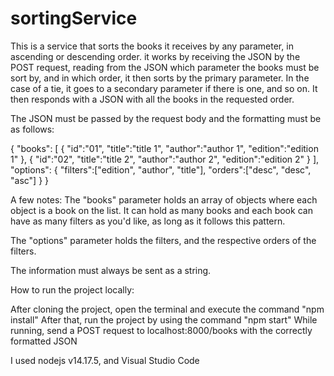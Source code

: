 # sortingService
 
 This is a service that sorts the books it receives by any parameter, in ascending or descending order.
 it works by receiving the JSON by the POST request, reading from the JSON which parameter the books must be sort by, and in which order, it then sorts by the primary parameter. In the case of a tie, it goes to a secondary parameter if there is one, and so on. It then responds with a JSON with all the books in the requested order.

 The JSON must be passed by the request body and the formatting must be as follows:

 {
     "books": [
         {
             "id":"01",
             "title":"title 1",
             "author":"author 1",
             "edition":"edition 1"
         },
         {
             "id":"02",
             "title":"title 2",
             "author":"author 2",
             "edition":"edition 2"
         }
     ],
     "options":
     {
         "filters":["edition", "author", "title"],
         "orders":["desc", "desc", "asc"]
     }
 }

A few notes:
The "books" parameter holds an array of objects where each object is a book on the list. It can hold as many books and each book can have as many filters as you'd like, as long as it follows this pattern.

The "options" parameter holds the filters, and the respective orders of the filters.

The information must always be sent as a string.


How to run the project locally:

After cloning the project, open the terminal and execute the command "npm install"
After that, run the project by using the command "npm start"
While running, send a POST request to localhost:8000/books with the correctly formatted JSON



I used nodejs v14.17.5, and Visual Studio Code